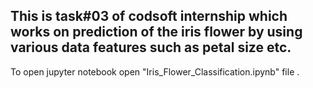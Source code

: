 ## This is task#03 of codsoft internship which works on prediction of the iris flower by using various data features such as petal size etc.

To open jupyter notebook open "Iris_Flower_Classification.ipynb" file .
